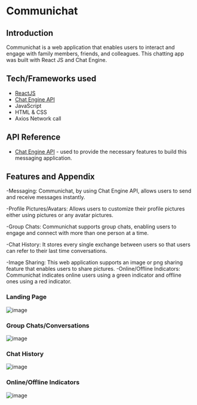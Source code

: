 
# Communichat

## Introduction 
Communichat is a web application that enables users to interact and engage with family members, friends, and colleagues. This chatting app was built with React JS and Chat Engine.

## Tech/Frameworks used

- [ReactJS](https://react.dev/)
- [Chat Engine API](https://chatengine.io/)
- JavaScript
- HTML & CSS
- Axios Network call


## API Reference

- [Chat Engine API](https://chatengine.io/) - used to provide the necessary features to build this messaging application.

## Features and Appendix

-Messaging: Communichat, by using Chat Engine API, allows users to send and receive messages instantly.

-Profile Pictures/Avatars: Allows users to customize their profile pictures either using pictures or any avatar pictures.

-Group Chats: Communichat supports group chats, enabling users to engage and connect with more than one person at a time.

-Chat History: It stores every single exchange between users so that users can refer to their last time conversations.

-Image Sharing: This web application supports an image or png sharing feature that enables users to share pictures.
-Online/Offline Indicators: Communichat indicates online users using a green indicator and offline ones using a red indicator.
### Landing Page
![image](https://github.com/Kaleabgw/Communichat/assets/139714674/5bd7a409-3f91-49ba-92a0-cabd70c051d2)
### Group Chats/Conversations
![image](https://github.com/Kaleabgw/Communichat/assets/139714674/2f0a95d8-b1d5-4f5a-8f40-81d8f6bd8dec)
### Chat History
![image](https://github.com/Kaleabgw/Communichat/assets/139714674/3a57966a-a0a7-48e2-ae92-ed3f192fca32)
### Online/Offline Indicators
![image](https://github.com/Kaleabgw/Communichat/assets/139714674/5996e207-9319-446d-a8b1-79b2f4eb0e1a)









